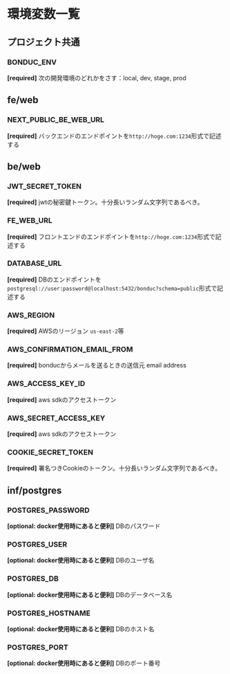 # 環境変数一覧

## プロジェクト共通

### BONDUC_ENV
__[required]__ 次の開発環境のどれかをさす：local, dev, stage, prod

## fe/web

### NEXT_PUBLIC_BE_WEB_URL
__[required]__ バックエンドのエンドポイントを```http://hoge.com:1234```形式で記述する

## be/web

### JWT_SECRET_TOKEN
__[required]__ jwtの秘密鍵トークン。十分長いランダム文字列であるべき。

### FE_WEB_URL
__[required]__ フロントエンドのエンドポイントを```http://hoge.com:1234```形式で記述する

### DATABASE_URL
__[required]__ DBのエンドポイントを```postgresql://user:password@localhost:5432/bonduc?schema=public```形式で記述する

### AWS_REGION
__[required]__ AWSのリージョン ```us-east-2```等

### AWS_CONFIRMATION_EMAIL_FROM
__[required]__ bonducからメールを送るときの送信元 email address

### AWS_ACCESS_KEY_ID
__[required]__ aws sdkのアクセストークン

### AWS_SECRET_ACCESS_KEY
__[required]__ aws sdkのアクセストークン

### COOKIE_SECRET_TOKEN
__[required]__ 署名つきCookieのトークン。十分長いランダム文字列であるべき。

## inf/postgres

### POSTGRES_PASSWORD
__[optional: docker使用時にあると便利]__ DBのパスワード
  
### POSTGRES_USER
__[optional: docker使用時にあると便利]__ DBのユーザ名
  
### POSTGRES_DB
__[optional: docker使用時にあると便利]__ DBのデータベース名

### POSTGRES_HOSTNAME
__[optional: docker使用時にあると便利]__ DBのホスト名

### POSTGRES_PORT
__[optional: docker使用時にあると便利]__ DBのポート番号

